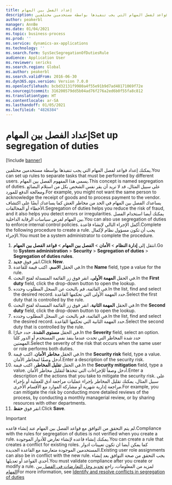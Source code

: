 ```yaml
---
title: إعداد الفصل بين المهام
description: يمكنك إعداد قواعد لفصل المهام التي يجب تنفيذها بواسطة مستخدمين مختلفين.
author: peakerbl
manager: AnnBe
ms.date: 01/04/2021
ms.topic: business-process
ms.prod: ''
ms.service: dynamics-ax-applications
ms.technology: ''
ms.search.form: SysSecSegregationOfDutiesRule
audience: Application User
ms.reviewer: sericks
ms.search.region: Global
ms.author: peakerbl
ms.search.validFrom: 2016-06-30
ms.dyn365.ops.version: Version 7.0.0
ms.openlocfilehash: bcbd32131f9980a4f55e91b9d7ad48171069f72e
ms.sourcegitcommit: 316200579dd5b04ad76f276a2ed6b0f55fa8c812
ms.translationtype: HT
ms.contentlocale: ar-SA
ms.lasthandoff: 01/05/2021
ms.locfileid: "4826384"
---
```

# <a name="set-up-segregation-of-duties"></a><span data-ttu-id="85178-103">إعداد الفصل بين المهام</span><span class="sxs-lookup"><span data-stu-id="85178-103">Set up segregation of duties</span></span>

[!include [banner](../../includes/banner.md)]

<span data-ttu-id="85178-104">يمكنك إعداد قواعد لفصل المهام التي يجب تنفيذها بواسطة مستخدمين مختلفين.</span><span class="sxs-lookup"><span data-stu-id="85178-104">You can set up rules to separate tasks that must be performed by different users.</span></span> <span data-ttu-id="85178-105">يسمى هذا المفهوم الفصل بين المهام.</span><span class="sxs-lookup"><span data-stu-id="85178-105">This concept is named segregation of duties.</span></span> <span data-ttu-id="85178-106">على سبيل المثال، قد لا تريد أن يقر نفس الشخص بكل من استلام البضائع ومعالجة الدفع للمورد.</span><span class="sxs-lookup"><span data-stu-id="85178-106">For example, you might not want the same person to acknowledge the receipt of goods and to process payment to the vendor.</span></span> <span data-ttu-id="85178-107">يساعدك الفصل بين المهام في الحد من مخاطر الغش كما يساعدك أيضًا على اكتشاف الأخطاء أو المخالفات.</span><span class="sxs-lookup"><span data-stu-id="85178-107">Segregation of duties helps you reduce the risk of fraud, and it also helps you detect errors or irregularities.</span></span> <span data-ttu-id="85178-108">يمكنك أيضا استخدام الفصل بين المهام لفرض سياسات الرقابة الداخلية.</span><span class="sxs-lookup"><span data-stu-id="85178-108">You can also use segregation of duties to enforce internal control policies.</span></span> <span data-ttu-id="85178-109">أكمل الإجراء التالي لإنشاء قاعدة.</span><span class="sxs-lookup"><span data-stu-id="85178-109">Complete the following procedure to create a rule.</span></span> <span data-ttu-id="85178-110">يجب أن تكون مسؤول نظام لإكمال الإجراء.</span><span class="sxs-lookup"><span data-stu-id="85178-110">You must be a system administrator to complete the procedure.</span></span>

1. <span data-ttu-id="85178-111">انتقل إلى **إدارة النظام**  > **الأمان** > **الفصل بين المهام** > **قواعد الفصل بين المهام**.</span><span class="sxs-lookup"><span data-stu-id="85178-111">Go to **System administration** > **Security** > **Segregation of duties** > **Segregation of duties rules**.</span></span>
2. <span data-ttu-id="85178-112">انقر فوق **جديد**.</span><span class="sxs-lookup"><span data-stu-id="85178-112">Click **New**.</span></span>
3. <span data-ttu-id="85178-113">في الحقل **الاسم**، اكتب قيمة للقاعدة.</span><span class="sxs-lookup"><span data-stu-id="85178-113">In the **Name** field, type a value for the rule.</span></span>
4. <span data-ttu-id="85178-114">في الحقل **المهمة الأولى**، انقر فوق زر القائمة المنسدلة لفتح البحث.</span><span class="sxs-lookup"><span data-stu-id="85178-114">In the **First duty** field, click the drop-down button to open the lookup.</span></span>
5. <span data-ttu-id="85178-115">في القائمة، قم بالبحث عن السجل المطلوب وحدده.</span><span class="sxs-lookup"><span data-stu-id="85178-115">In the list, find and select the desired record.</span></span> <span data-ttu-id="85178-116">حدد المهمة الأولى التي تحكمها القاعدة.</span><span class="sxs-lookup"><span data-stu-id="85178-116">Select the first duty that is controlled by the rule.</span></span>
6. <span data-ttu-id="85178-117">في الحقل **المهمة الثانية**، انقر فوق زر القائمة المنسدلة لفتح البحث.</span><span class="sxs-lookup"><span data-stu-id="85178-117">In the **Second duty** field, click the drop-down button to open the lookup.</span></span> 
7. <span data-ttu-id="85178-118">في القائمة، قم بالبحث عن السجل المطلوب وحدده.</span><span class="sxs-lookup"><span data-stu-id="85178-118">In the list, find and select the desired record.</span></span> <span data-ttu-id="85178-119">حدد المهمة الثانية التي تحكمها القاعدة.</span><span class="sxs-lookup"><span data-stu-id="85178-119">Select the second duty that is controlled by the rule.</span></span>
10. <span data-ttu-id="85178-120">في الحقل **مستوى الشدة**، حدد خيارًا.</span><span class="sxs-lookup"><span data-stu-id="85178-120">In the **Severity** field, select an option.</span></span> <span data-ttu-id="85178-121">حدد شدة المخاطر التي تحدث عندما ينفذ نفس المستخدم أو الدور كلتا المهمتين.</span><span class="sxs-lookup"><span data-stu-id="85178-121">Select the severity of the risk that occurs when the same user or role performs both duties.</span></span>  
11. <span data-ttu-id="85178-122">في الحقل **مخاطر الأمان**، اكتب قيمة.</span><span class="sxs-lookup"><span data-stu-id="85178-122">In the **Security risk** field, type a value.</span></span> <span data-ttu-id="85178-123">أدخل وصفًا لمخاطر الأمان.</span><span class="sxs-lookup"><span data-stu-id="85178-123">Enter a description of the security risk.</span></span>  
12. <span data-ttu-id="85178-124">في الحقل **تقليل المخاطر**، اكتب قيمة.</span><span class="sxs-lookup"><span data-stu-id="85178-124">In the **Security mitigation** field, type a value.</span></span> <span data-ttu-id="85178-125">أدخل وصفاً للإجراءات التي تتخذها لتقليل مخاطر الأمان.</span><span class="sxs-lookup"><span data-stu-id="85178-125">Enter a description of the actions that you take to mitigate the security risk.</span></span> <span data-ttu-id="85178-126">على سبيل المثال، يمكنك تقليل المخاطر بإجراء عمليات مراجعة أدق للعملية أو بإجراء مراجعة إدارية شهرية أو مشاركة الموارد مع الأقسام الأخرى.</span><span class="sxs-lookup"><span data-stu-id="85178-126">For example, you can mitigate the risk by conducting more detailed reviews of the process, by conducting a monthly managerial review, or by sharing resources with other departments.</span></span>     
13. <span data-ttu-id="85178-127">انقر فوق **حفظ**.</span><span class="sxs-lookup"><span data-stu-id="85178-127">Click **Save**.</span></span>

> [!IMPORTANT] 
> <span data-ttu-id="85178-128">لم يتم التحقق من التوافق مع قواعد الفصل بين المهام عند إنشاء قاعده.</span><span class="sxs-lookup"><span data-stu-id="85178-128">Compliance with the rules for segregation of duties is not verified when you create a rule.</span></span> <span data-ttu-id="85178-129">يمكنك إنشاء قاعده لإنشاء تعارض للأدوار الموجودة.</span><span class="sxs-lookup"><span data-stu-id="85178-129">You can create a rule that creates a conflict for existing roles.</span></span> <span data-ttu-id="85178-130">كما يمكن أيضا ان تكون تعيينات ادوار المستخدمين الموجودة متعارضة مع القاعدة الجديدة.</span><span class="sxs-lookup"><span data-stu-id="85178-130">Existing user role assignments can also be in conflict with the new rule.</span></span> <span data-ttu-id="85178-131">يجب التحقق من صحة التوافق بعد إنشاء أحدي القواعد أو تعديلها.</span><span class="sxs-lookup"><span data-stu-id="85178-131">You must validate compliance after you create or modify a rule.</span></span> <span data-ttu-id="85178-132">لمزيد من المعلومات، راجع [تحديد وحل التعارضات في الفصل بين المهام](identify-resolve-conflicts-segregation-duties.md)</span><span class="sxs-lookup"><span data-stu-id="85178-132">For more information, see [Identify and resolve conflicts in segregation of duties](identify-resolve-conflicts-segregation-duties.md)</span></span>
